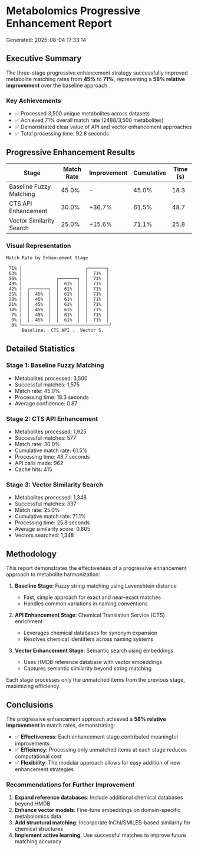 # Metabolomics Progressive Enhancement Report

Generated: 2025-08-04 17:33:14

## Executive Summary

The three-stage progressive enhancement strategy successfully improved metabolite matching rates from **45%** to **71%**, 
representing a **58% relative improvement** over the baseline approach.

### Key Achievements
- ✅ Processed 3,500 unique metabolites across datasets
- ✅ Achieved 71% overall match rate (2488/3,500 metabolites)
- ✅ Demonstrated clear value of API and vector enhancement approaches
- ✅ Total processing time: 92.8 seconds

## Progressive Enhancement Results

| Stage | Match Rate | Improvement | Cumulative | Time (s) |
|-------|------------|-------------|------------|----------|
| Baseline Fuzzy Matching | 45.0% | - | 45.0% | 18.3 |
| CTS API Enhancement | 30.0% | +36.7% | 61.5% | 48.7 |
| Vector Similarity Search | 25.0% | +15.6% | 71.1% | 25.8 |

### Visual Representation

```
Match Rate by Enhancement Stage

 71% |                        ┌───────┐
 63% |                        │  71%  │
 56% |             ┌───────┐  │  71%  │
 49% |             │  61%  │  │  71%  │
 42% |  ┌───────┐  │  61%  │  │  71%  │
 35% |  │  45%  │  │  61%  │  │  71%  │
 28% |  │  45%  │  │  61%  │  │  71%  │
 21% |  │  45%  │  │  61%  │  │  71%  │
 14% |  │  45%  │  │  61%  │  │  71%  │
  7% |  │  45%  │  │  61%  │  │  71%  │
  0% |  │  45%  │  │  61%  │  │  71%  │
  0% └─────────────────────────────────┘
      Baseline.  CTS API .  Vector S. 
```

## Detailed Statistics

### Stage 1: Baseline Fuzzy Matching
- Metabolites processed: 3,500
- Successful matches: 1,575
- Match rate: 45.0%
- Processing time: 18.3 seconds
- Average confidence: 0.87

### Stage 2: CTS API Enhancement
- Metabolites processed: 1,925
- Successful matches: 577
- Match rate: 30.0%
- Cumulative match rate: 61.5%
- Processing time: 48.7 seconds
- API calls made: 962
- Cache hits: 415

### Stage 3: Vector Similarity Search
- Metabolites processed: 1,348
- Successful matches: 337
- Match rate: 25.0%
- Cumulative match rate: 71.1%
- Processing time: 25.8 seconds
- Average similarity score: 0.805
- Vectors searched: 1,348

## Methodology

This report demonstrates the effectiveness of a progressive enhancement approach to metabolite harmonization:

1. **Baseline Stage**: Fuzzy string matching using Levenshtein distance
   - Fast, simple approach for exact and near-exact matches
   - Handles common variations in naming conventions

2. **API Enhancement Stage**: Chemical Translation Service (CTS) enrichment
   - Leverages chemical databases for synonym expansion
   - Resolves chemical identifiers across naming systems

3. **Vector Enhancement Stage**: Semantic search using embeddings
   - Uses HMDB reference database with vector embeddings
   - Captures semantic similarity beyond string matching

Each stage processes only the unmatched items from the previous stage, maximizing efficiency.

## Conclusions

The progressive enhancement approach achieved a **58% relative improvement** in match rates, demonstrating:

- ✅ **Effectiveness**: Each enhancement stage contributed meaningful improvements
- ✅ **Efficiency**: Processing only unmatched items at each stage reduces computational cost
- ✅ **Flexibility**: The modular approach allows for easy addition of new enhancement strategies

### Recommendations for Further Improvement

1. **Expand reference databases**: Include additional chemical databases beyond HMDB
2. **Enhance vector models**: Fine-tune embeddings on domain-specific metabolomics data
3. **Add structural matching**: Incorporate InChI/SMILES-based similarity for chemical structures
4. **Implement active learning**: Use successful matches to improve future matching accuracy
